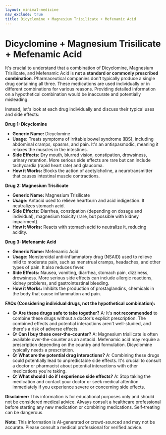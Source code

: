 ```yaml
---
layout: minimal-medicine
nav_exclude: true
title: Dicyclomine + Magnesium Trisilicate + Mefenamic Acid
---
```


# Dicyclomine + Magnesium Trisilicate + Mefenamic Acid

It's crucial to understand that a combination of Dicyclomine, Magnesium Trisilicate, and Mefenamic Acid is **not a standard or commonly prescribed combination**.  Pharmaceutical companies don't typically produce a single drug containing all three.  These medications are used individually or in different combinations for various reasons. Providing detailed information on a hypothetical combination would be inaccurate and potentially misleading.

Instead, let's look at each drug individually and discuss their typical uses and side effects:

**Drug 1: Dicyclomine**

* **Generic Name:** Dicyclomine
* **Usage:**  Treats symptoms of irritable bowel syndrome (IBS), including abdominal cramps, spasms, and pain.  It's an antispasmodic, meaning it relaxes the muscles in the intestines.
* **Side Effects:** Dry mouth, blurred vision, constipation, drowsiness, urinary retention.  More serious side effects are rare but can include tachycardia (rapid heart rate) and glaucoma.
* **How it Works:** Blocks the action of acetylcholine, a neurotransmitter that causes intestinal muscle contractions.


**Drug 2: Magnesium Trisilicate**

* **Generic Name:** Magnesium Trisilicate
* **Usage:** Antacid used to relieve heartburn and acid indigestion.  It neutralizes stomach acid.
* **Side Effects:** Diarrhea, constipation (depending on dosage and individual), magnesium toxicity (rare, but possible with kidney impairment).
* **How it Works:** Reacts with stomach acid to neutralize it, reducing acidity.


**Drug 3: Mefenamic Acid**

* **Generic Name:** Mefenamic Acid
* **Usage:** Nonsteroidal anti-inflammatory drug (NSAID) used to relieve mild to moderate pain, such as menstrual cramps, headaches, and other types of pain.  It also reduces fever.
* **Side Effects:** Nausea, vomiting, diarrhea, stomach pain, dizziness, drowsiness.  More serious side effects can include allergic reactions, kidney problems, and gastrointestinal bleeding.
* **How it Works:** Inhibits the production of prostaglandins, chemicals in the body that cause inflammation and pain.


**FAQs (Considering individual drugs, not the hypothetical combination):**

* **Q: Are these drugs safe to take together?** A:  It's **not recommended** to combine these drugs without a doctor's explicit prescription. The combined effects and potential interactions aren't well-studied, and there's a risk of adverse effects.
* **Q: Can I buy these over-the-counter?** A: Magnesium trisilicate is often available over-the-counter as an antacid. Mefenamic acid may require a prescription depending on the country and formulation. Dicyclomine typically needs a prescription.
* **Q: What are the potential drug interactions?** A: Combining these drugs could potentially lead to unpredictable side effects. It's crucial to consult a doctor or pharmacist about potential interactions with other medications you're taking.
* **Q:  What should I do if I experience side effects?** A: Stop taking the medication and contact your doctor or seek medical attention immediately if you experience severe or concerning side effects.


**Disclaimer:** This information is for educational purposes only and should not be considered medical advice.  Always consult a healthcare professional before starting any new medication or combining medications.  Self-treating can be dangerous.


**Note:** This information is AI-generated or crowd-sourced and may not be accurate. Please consult a medical professional for verified advice.